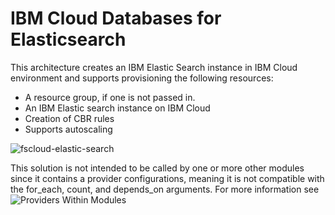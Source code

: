# IBM Cloud Databases for Elasticsearch

This architecture creates an IBM Elastic Search instance in IBM Cloud environment and supports provisioning the following resources:

- A resource group, if one is not passed in.
- An IBM Elastic search instance on IBM Cloud
- Creation of CBR rules
- Supports autoscaling

![fscloud-elastic-search](https://github.com/terraform-ibm-modules/terraform-ibm-icd-elasticsearch/tree/main/reference-architecture/da-elasticsearch.svg)

This solution is not intended to be called by one or more other modules since it contains a provider configurations, meaning it is not compatible with the for_each, count, and depends_on arguments. For more information see ![Providers Within Modules](https://developer.hashicorp.com/terraform/language/modules/develop/providers)
